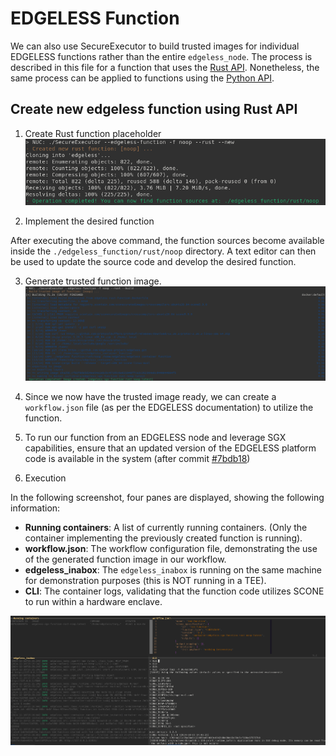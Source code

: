 # EDGELESS Function
We can also use SecureExecutor to build trusted images for individual EDGELESS functions rather than the entire `edgeless_node`. The process is described in this file for a function that uses the [Rust API](https://github.com/edgeless-project/edgeless/tree/main/edgeless_container_function). Nonetheless, the same process can be applied to functions using the [Python API](https://github.com/edgeless-project/runtime-python).

## Create new edgeless function using Rust API

1. Create Rust function placeholder
![./img/edgeless-imgs/edgeless-function-rust-new.png](./img/edgeless-imgs/edgeless-function-rust-new.png)

2. Implement the desired function

After executing the above command, the function sources become available inside the `./edgeless_function/rust/noop` directory. A text editor can then be used to update the source code and develop the desired function.

3. Generate trusted function image.
![./img/edgeless-imgs/edgeless-function-rust-build.png](./img/edgeless-imgs/edgeless-function-rust-build.png)

4. Since we now have the trusted image ready, we can create a `workflow.json` file (as per the EDGELESS documentation) to utilize the function.

5. To run our function from an EDGELESS node and leverage SGX capabilities, ensure that an updated version of the EDGELESS platform code is available in the system (after commit [#7bdb18](https://github.com/edgeless-project/edgeless/commit/7bdb1849cbe56f0d4e8950595d7dbc07a22f41ba))

6. Execution

In the following screenshot, four panes are displayed, showing the following information:
* **Running containers**: A list of currently running containers. (Only the container implementing the previously created function is running).
* **workflow.json**: The workflow configuration file, demonstrating the use of the generated function image in our workflow.
* **edgeless_inabox**: The `edgeless_inabox` is running on the same machine for demonstration purposes (this is NOT running in a TEE).
* **CLI**: The container logs, validating that the function code utilizes SCONE to run within a hardware enclave.

![./img/edgeless-imgs/edgeless-function-rust-execution.png](./img/edgeless-imgs/edgeless-function-rust-execution.png)